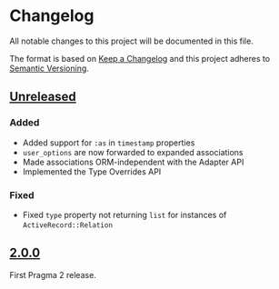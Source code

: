# Changelog

All notable changes to this project will be documented in this file.

The format is based on [Keep a Changelog](http://keepachangelog.com/en/1.0.0/)
and this project adheres to [Semantic Versioning](http://semver.org/spec/v2.0.0.html).

## [Unreleased]

### Added

- Added support for `:as` in `timestamp` properties
- `user_options` are now forwarded to expanded associations
- Made associations ORM-independent with the Adapter API
- Implemented the Type Overrides API

### Fixed

- Fixed `type` property not returning `list` for instances of `ActiveRecord::Relation`

## [2.0.0]

First Pragma 2 release.

[Unreleased]: https://github.com/pragmarb/pragma-decorator/compare/v2.0.0...HEAD
[2.0.0]: https://github.com/pragmarb/pragma-decorator/compare/v1.2.0...v2.0.0
